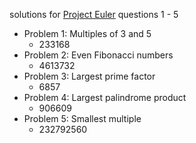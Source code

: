 solutions for [Project Euler](https://projecteuler.net/archives) questions 1 - 5

* Problem 1: Multiples of 3 and 5
  * 233168
* Problem 2: Even Fibonacci numbers
  * 4613732
* Problem 3: Largest prime factor
  * 6857
* Problem 4: Largest palindrome product
  * 906609
* Problem 5: Smallest multiple
  * 232792560
